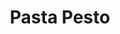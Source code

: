 ---
title: "Pasta Pesto"
slug : "pasta-pesto"
description: ""
type: intern
members:
    - name : "Lisa Walcarus"
      major: Crossmedia-ontwerp
      minor: "Photo Design"
      academic-year: 2de jaar
thumbnail:
    url: "thumb_WalcarusLisa_400x400.png"
    alt: ""
    height: 1
    width: 1
    text-color: "e63939"
    background-color: "ffffff"
media:
    - url : "detail1_WalcarusLisa.png"
      type: image
    - url : "detail2_WalcarusLisa.png"
      type: image
created: 20/01/2017
order: 17
---